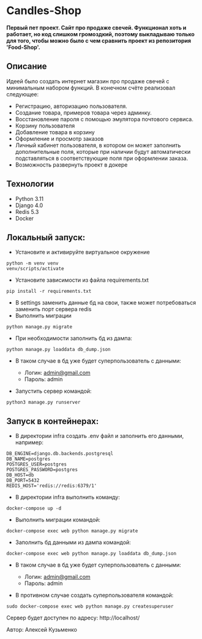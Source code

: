 # Candles-Shop
**Первый пет проект. Сайт про продаже свечей. Функционал хоть и работает, но код слишком громоздкий, поэтому выкладываю только для того, чтобы можно было с чем сравнить проект из репозитория 'Food-Shop'.**

## Описание
Идеей было создать интернет магазин про продаже свечей с минимальным набором функций. В конечном счёте реализовал следующее:
 - Регистрацию, авторизацию пользователя.
 - Создание товара, примеров товара через админку.
 - Восстановление пароля с помощью эмулятора почтового сервиса.
 - Корзину пользователя
 - Добавление товара в корзину
 - Оформление и просмотр заказов
 - Личный кабинет пользователя, в котором он может заполнить дополнительные поля, которые при наличии будут автоматически подставляться в соответствующие поля при оформлении заказа.
 - Возможность развернуть проект в докере
  
## Технологии
- Python 3.11
- Django 4.0
- Redis 5.3
- Docker

## Локальный запуск:
- Установите и активируйте виртуальное окружение
```
python -m venv venv
venv/scripts/activate
```
- Установите зависимости из файла requirements.txt
```
pip install -r requirements.txt
```
- В settings заменить данные бд на свои, также может потребоваться заменить порт сервера redis
- Выполнить миграции
```
python manage.py migrate
```
- При необходимости заполнить бд из дампа:
```
python manage.py loaddata db_dump.json

```
- В таком случае в бд уже будет суперпользователь с данными:
  - Логин: admin@gmail.com
  - Пароль: admin

- Запустить сервер командой:
```
python3 manage.py runserver
```

## Запуск в контейнерах:
- В директории infra создать .env файл и заполнить его данными, например:
```
DB_ENGINE=django.db.backends.postgresql
DB_NAME=postgres
POSTGRES_USER=postgres
POSTGRES_PASSWORD=postgres
DB_HOST=db
DB_PORT=5432
REDIS_HOST='redis://redis:6379/1'
```
- В директории infra выполнить команду:
```
docker-compose up -d
```
- Выполнить миграции командой:
```
docker-compose exec web python manage.py migrate
```
- Заполнить бд данными из дампа командой:
```
docker-compose exec web python manage.py loaddata db_dump.json
```
- В таком случае в бд уже будет суперпользователь с данными:
  - Логин: admin@gmail.com
  - Пароль: admin

- В противном случае создать суперпользователя командой:
```
sudo docker-compose exec web python manage.py createsuperuser
```
Сервер будет доступен по адресу:
 http://localhost/


Автор: Алексей Кузьменко
